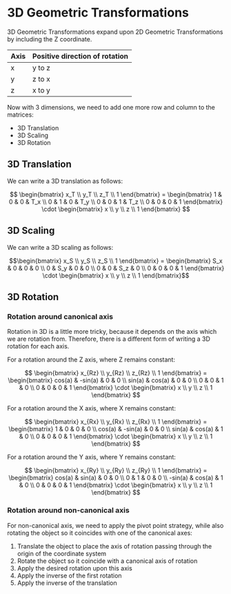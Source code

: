 # 3D Geometric Transformations

3D Geometric Transformations expand upon 2D Geometric Transformations by including the Z coordinate.

| Axis | Positive direction of rotation |
| ---- | ---- |
| x | y to z |
| y | z to x |
| z | x to y |

Now with 3 dimensions, we need to add one more row and column to the matrices:

- 3D Translation
- 3D Scaling
- 3D Rotation

## 3D Translation

We can write a 3D translation as follows:

$$
\begin{bmatrix}
x_T \\
y_T \\
z_T \\
1
\end{bmatrix} =
\begin{bmatrix}
1 & 0 & 0 & T_x \\
0 & 1 & 0 & T_y \\
0 & 0 & 1 & T_z \\
0 & 0 & 0 & 1
\end{bmatrix}
\cdot
\begin{bmatrix}
x \\
y \\
z \\
1
\end{bmatrix}
$$

## 3D Scaling

We can write a 3D scaling as follows:

$$\begin{bmatrix}
x_S \\
y_S \\
z_S \\
1
\end{bmatrix} =
\begin{bmatrix}
S_x & 0 & 0 & 0 \\
0 & S_y & 0 & 0 \\
0 & 0 & S_z & 0 \\
0 & 0 & 0 & 1
\end{bmatrix}
\cdot
\begin{bmatrix}
x \\
y \\
z \\
1
\end{bmatrix}$$

## 3D Rotation

### Rotation around canonical axis

Rotation in 3D is a little more tricky, because it depends on the axis which we are rotation from. Therefore, there is a different form of writing a 3D rotation for each axis.

For a rotation around the Z axis, where Z remains constant:

$$
\begin{bmatrix}
x_{Rz} \\
y_{Rz} \\
z_{Rz} \\
1
\end{bmatrix} =
\begin{bmatrix}
cos(a) & -sin(a) & 0 & 0 \\
sin(a) & cos(a) & 0 & 0 \\
0 & 0 & 1 & 0 \\
0 & 0 & 0 & 1
\end{bmatrix}
\cdot
\begin{bmatrix}
x \\
y \\
z \\
1
\end{bmatrix}
$$

For a rotation around the X axis, where X remains constant:

$$
\begin{bmatrix}
x_{Rx} \\
y_{Rx} \\
z_{Rx} \\
1
\end{bmatrix} =
\begin{bmatrix}
1 & 0 & 0 & 0 \\
cos(a) & -sin(a) & 0 & 0 \\
sin(a) & cos(a) & 1 & 0 \\
0 & 0 & 0 & 1
\end{bmatrix}
\cdot
\begin{bmatrix}
x \\
y \\
z \\
1
\end{bmatrix}
$$

For a rotation around the Y axis, where Y remains constant:

$$
\begin{bmatrix}
x_{Ry} \\
y_{Ry} \\
z_{Ry} \\
1
\end{bmatrix} =
\begin{bmatrix}
cos(a) & sin(a) & 0 & 0 \\
0 & 1 & 0 & 0 \\
-sin(a) & cos(a) & 1 & 0 \\
0 & 0 & 0 & 1
\end{bmatrix}
\cdot
\begin{bmatrix}
x \\
y \\
z \\
1
\end{bmatrix}
$$

### Rotation around non-canonical axis

For non-canonical axis, we need to apply the pivot point strategy, while also rotating the object so it coincides with one of the canonical axes:

1. Translate the object to place the axis of rotation passing through the origin of the coordinate system
2. Rotate the object so it coincide with a canonical axis of rotation
3. Apply the desired rotation upon this axis
4. Apply the inverse of the first rotation
5. Apply the inverse of the translation
